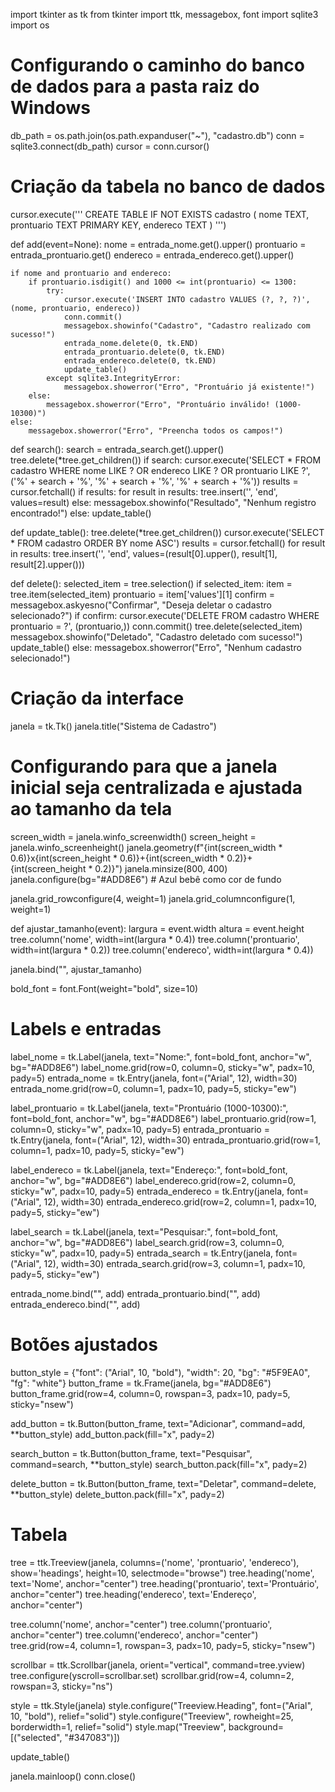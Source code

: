import tkinter as tk
from tkinter import ttk, messagebox, font
import sqlite3
import os

# Configurando o caminho do banco de dados para a pasta raiz do Windows
db_path = os.path.join(os.path.expanduser("~"), "cadastro.db")
conn = sqlite3.connect(db_path)
cursor = conn.cursor()

# Criação da tabela no banco de dados
cursor.execute('''
    CREATE TABLE IF NOT EXISTS cadastro (
        nome TEXT,
        prontuario TEXT PRIMARY KEY,
        endereco TEXT
    )
''')

def add(event=None):
    nome = entrada_nome.get().upper()
    prontuario = entrada_prontuario.get()
    endereco = entrada_endereco.get().upper()

    if nome and prontuario and endereco:
        if prontuario.isdigit() and 1000 <= int(prontuario) <= 1300:
            try:
                cursor.execute('INSERT INTO cadastro VALUES (?, ?, ?)', (nome, prontuario, endereco))
                conn.commit()
                messagebox.showinfo("Cadastro", "Cadastro realizado com sucesso!")
                entrada_nome.delete(0, tk.END)
                entrada_prontuario.delete(0, tk.END)
                entrada_endereco.delete(0, tk.END)
                update_table()
            except sqlite3.IntegrityError:
                messagebox.showerror("Erro", "Prontuário já existente!")
        else:
            messagebox.showerror("Erro", "Prontuário inválido! (1000-10300)")
    else:
        messagebox.showerror("Erro", "Preencha todos os campos!")

def search():
    search = entrada_search.get().upper()
    tree.delete(*tree.get_children())
    if search:
        cursor.execute('SELECT * FROM cadastro WHERE nome LIKE ? OR endereco LIKE ? OR prontuario LIKE ?', 
                       ('%' + search + '%', '%' + search + '%', '%' + search + '%'))
        results = cursor.fetchall()
        if results:
            for result in results:
                tree.insert('', 'end', values=result)
        else:
            messagebox.showinfo("Resultado", "Nenhum registro encontrado!")
    else:
        update_table()

def update_table():
    tree.delete(*tree.get_children())
    cursor.execute('SELECT * FROM cadastro ORDER BY nome ASC')
    results = cursor.fetchall()
    for result in results:
        tree.insert('', 'end', values=(result[0].upper(), result[1], result[2].upper()))

def delete():
    selected_item = tree.selection()
    if selected_item:
        item = tree.item(selected_item)
        prontuario = item['values'][1]
        confirm = messagebox.askyesno("Confirmar", "Deseja deletar o cadastro selecionado?")
        if confirm:
            cursor.execute('DELETE FROM cadastro WHERE prontuario = ?', (prontuario,))
            conn.commit()
            tree.delete(selected_item)
            messagebox.showinfo("Deletado", "Cadastro deletado com sucesso!")
            update_table()
    else:
        messagebox.showerror("Erro", "Nenhum cadastro selecionado!")

# Criação da interface
janela = tk.Tk()
janela.title("Sistema de Cadastro")

# Configurando para que a janela inicial seja centralizada e ajustada ao tamanho da tela
screen_width = janela.winfo_screenwidth()
screen_height = janela.winfo_screenheight()
janela.geometry(f"{int(screen_width * 0.6)}x{int(screen_height * 0.6)}+{int(screen_width * 0.2)}+{int(screen_height * 0.2)}")
janela.minsize(800, 400)
janela.configure(bg="#ADD8E6")  # Azul bebê como cor de fundo

janela.grid_rowconfigure(4, weight=1)
janela.grid_columnconfigure(1, weight=1)

def ajustar_tamanho(event):
    largura = event.width
    altura = event.height
    tree.column('nome', width=int(largura * 0.4))
    tree.column('prontuario', width=int(largura * 0.2))
    tree.column('endereco', width=int(largura * 0.4))

janela.bind("<Configure>", ajustar_tamanho)

bold_font = font.Font(weight="bold", size=10)

# Labels e entradas
label_nome = tk.Label(janela, text="Nome:", font=bold_font, anchor="w", bg="#ADD8E6")
label_nome.grid(row=0, column=0, sticky="w", padx=10, pady=5)
entrada_nome = tk.Entry(janela, font=("Arial", 12), width=30)
entrada_nome.grid(row=0, column=1, padx=10, pady=5, sticky="ew")

label_prontuario = tk.Label(janela, text="Prontuário (1000-10300):", font=bold_font, anchor="w", bg="#ADD8E6")
label_prontuario.grid(row=1, column=0, sticky="w", padx=10, pady=5)
entrada_prontuario = tk.Entry(janela, font=("Arial", 12), width=30)
entrada_prontuario.grid(row=1, column=1, padx=10, pady=5, sticky="ew")

label_endereco = tk.Label(janela, text="Endereço:", font=bold_font, anchor="w", bg="#ADD8E6")
label_endereco.grid(row=2, column=0, sticky="w", padx=10, pady=5)
entrada_endereco = tk.Entry(janela, font=("Arial", 12), width=30)
entrada_endereco.grid(row=2, column=1, padx=10, pady=5, sticky="ew")

label_search = tk.Label(janela, text="Pesquisar:", font=bold_font, anchor="w", bg="#ADD8E6")
label_search.grid(row=3, column=0, sticky="w", padx=10, pady=5)
entrada_search = tk.Entry(janela, font=("Arial", 12), width=30)
entrada_search.grid(row=3, column=1, padx=10, pady=5, sticky="ew")

entrada_nome.bind("<Return>", add)
entrada_prontuario.bind("<Return>", add)
entrada_endereco.bind("<Return>", add)

# Botões ajustados
button_style = {"font": ("Arial", 10, "bold"), "width": 20, "bg": "#5F9EA0", "fg": "white"}
button_frame = tk.Frame(janela, bg="#ADD8E6")
button_frame.grid(row=4, column=0, rowspan=3, padx=10, pady=5, sticky="nsew")

add_button = tk.Button(button_frame, text="Adicionar", command=add, **button_style)
add_button.pack(fill="x", pady=2)

search_button = tk.Button(button_frame, text="Pesquisar", command=search, **button_style)
search_button.pack(fill="x", pady=2)

delete_button = tk.Button(button_frame, text="Deletar", command=delete, **button_style)
delete_button.pack(fill="x", pady=2)

# Tabela
tree = ttk.Treeview(janela, columns=('nome', 'prontuario', 'endereco'), show='headings', height=10, selectmode="browse")
tree.heading('nome', text='Nome', anchor="center")
tree.heading('prontuario', text='Prontuário', anchor="center")
tree.heading('endereco', text='Endereço', anchor="center")

tree.column('nome', anchor="center")
tree.column('prontuario', anchor="center")
tree.column('endereco', anchor="center")
tree.grid(row=4, column=1, rowspan=3, padx=10, pady=5, sticky="nsew")

scrollbar = ttk.Scrollbar(janela, orient="vertical", command=tree.yview)
tree.configure(yscroll=scrollbar.set)
scrollbar.grid(row=4, column=2, rowspan=3, sticky="ns")

style = ttk.Style(janela)
style.configure("Treeview.Heading", font=("Arial", 10, "bold"), relief="solid")
style.configure("Treeview", rowheight=25, borderwidth=1, relief="solid")
style.map("Treeview", background=[("selected", "#347083")])

update_table()

janela.mainloop()
conn.close()
